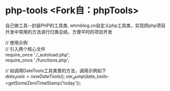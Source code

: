 # php-tools <Fork自：phpTools>
自己做工具--封装PHP的工具类, whmblog.cn自定义php工具类，实现把php项目开发中常用的方法进行归类总结，方便平时的项目开发

// 使用示例  
// 引入两个核心文件  
require_once './_autoload.php';  
require_once './functions.php';  


// 如调用DateTools工具类里的方法，调用示例如下  
$date_tools = new DateTools();  
var_dump($date_tools->getSomeZeroTimeStamp('today'));
